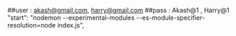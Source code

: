 ##user : akash@gmail.com, harry@gmail.com
##pass : Akash@1 , Harry@1
  "start": "nodemon --experimental-modules --es-module-specifier-resolution=node index.js",